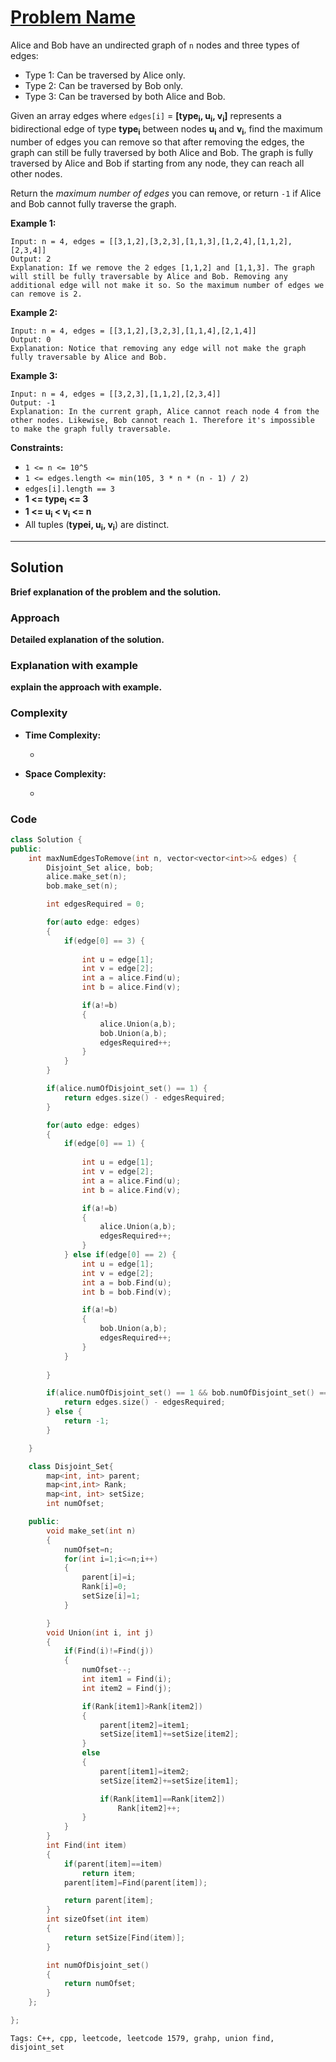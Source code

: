 
# [Problem Name](problem-link)

Alice and Bob have an undirected graph of `n` nodes and three types of edges:

- Type 1: Can be traversed by Alice only.
- Type 2: Can be traversed by Bob only.
- Type 3: Can be traversed by both Alice and Bob.

Given an array edges where `edges[i]` = **[type<sub>i</sub>, u<sub>i</sub>, v<sub>i</sub>]** represents a bidirectional edge of type **type<sub>i</sub>** between nodes **u<sub>i</sub>** and **v<sub>i</sub>**, find the maximum number of edges you can remove so that after removing the edges, the graph can still be fully traversed by both Alice and Bob. The graph is fully traversed by Alice and Bob if starting from any node, they can reach all other nodes.

Return the *maximum number of edges* you can remove, or return `-1` if Alice and Bob cannot fully traverse the graph.

**Example 1:**

    Input: n = 4, edges = [[3,1,2],[3,2,3],[1,1,3],[1,2,4],[1,1,2],[2,3,4]]
    Output: 2
    Explanation: If we remove the 2 edges [1,1,2] and [1,1,3]. The graph will still be fully traversable by Alice and Bob. Removing any additional edge will not make it so. So the maximum number of edges we can remove is 2.

**Example 2:**

    Input: n = 4, edges = [[3,1,2],[3,2,3],[1,1,4],[2,1,4]]
    Output: 0
    Explanation: Notice that removing any edge will not make the graph fully traversable by Alice and Bob.

**Example 3:**

    Input: n = 4, edges = [[3,2,3],[1,1,2],[2,3,4]]
    Output: -1
    Explanation: In the current graph, Alice cannot reach node 4 from the other nodes. Likewise, Bob cannot reach 1. Therefore it's impossible to make the graph fully traversable.
 
**Constraints:**

- `1 <= n <= 10^5`
- `1 <= edges.length <= min(105, 3 * n * (n - 1) / 2)`
- `edges[i].length == 3`
- **1 <= type<sub>i</sub> <= 3**
- **1 <= u<sub>i</sub> < v<sub>i</sub> <= n**
- All tuples (**typei, u<sub>i</sub>, v<sub>i</sub>**) are distinct.

---

## Solution

**Brief explanation of the problem and the solution.**

### Approach

**Detailed explanation of the solution.**

### Explanation with example

**explain the approach with example.**

### Complexity

- **Time Complexity:**

    - 

- **Space Complexity:**

    - 

### Code

```cpp
class Solution {
public:
    int maxNumEdgesToRemove(int n, vector<vector<int>>& edges) {
        Disjoint_Set alice, bob;
        alice.make_set(n);
        bob.make_set(n);

        int edgesRequired = 0;

        for(auto edge: edges)
        {
            if(edge[0] == 3) {
            
                int u = edge[1];
                int v = edge[2];
                int a = alice.Find(u);
                int b = alice.Find(v);

                if(a!=b)
                {
                    alice.Union(a,b);
                    bob.Union(a,b);
                    edgesRequired++;
                }
            }
        }

        if(alice.numOfDisjoint_set() == 1) {
            return edges.size() - edgesRequired;
        }

        for(auto edge: edges)
        {
            if(edge[0] == 1) {
            
                int u = edge[1];
                int v = edge[2];
                int a = alice.Find(u);
                int b = alice.Find(v);

                if(a!=b)
                {
                    alice.Union(a,b);
                    edgesRequired++;
                }
            } else if(edge[0] == 2) {
                int u = edge[1];
                int v = edge[2];
                int a = bob.Find(u);
                int b = bob.Find(v);

                if(a!=b)
                {
                    bob.Union(a,b);
                    edgesRequired++;
                }
            }
            
        }

        if(alice.numOfDisjoint_set() == 1 && bob.numOfDisjoint_set() == 1) {
            return edges.size() - edgesRequired;
        } else {
            return -1;
        }

    }

    class Disjoint_Set{
        map<int, int> parent;
        map<int,int> Rank;
        map<int, int> setSize;
        int numOfset;

    public:
        void make_set(int n)
        {
            numOfset=n;
            for(int i=1;i<=n;i++)
            {
                parent[i]=i;
                Rank[i]=0;
                setSize[i]=1;
            }

        }
        void Union(int i, int j)
        {
            if(Find(i)!=Find(j))
            {
                numOfset--;
                int item1 = Find(i);
                int item2 = Find(j);

                if(Rank[item1]>Rank[item2])
                {
                    parent[item2]=item1;
                    setSize[item1]+=setSize[item2];
                }
                else
                {
                    parent[item1]=item2;
                    setSize[item2]+=setSize[item1];

                    if(Rank[item1]==Rank[item2])
                        Rank[item2]++;
                }
            }
        }
        int Find(int item)
        {
            if(parent[item]==item)
                return item;
            parent[item]=Find(parent[item]);

            return parent[item];
        }
        int sizeOfset(int item)
        {
            return setSize[Find(item)];
        }

        int numOfDisjoint_set()
        {
            return numOfset;
        }
    };

};
```

    Tags: C++, cpp, leetcode, leetcode 1579, grahp, union find, disjoint_set